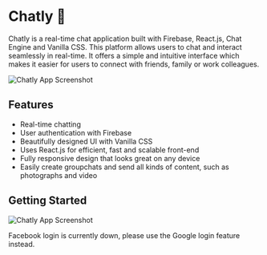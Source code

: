 # Chatly :speech_balloon:

Chatly is a real-time chat application built with Firebase, React.js, Chat Engine and Vanilla CSS. This platform allows users to chat and interact seamlessly in real-time. It offers a simple and intuitive interface which makes it easier for users to connect with friends, family or work colleagues. 

![Chatly App Screenshot](https://cdn.discordapp.com/attachments/616291498677370905/1114986319374979092/image.png)

## Features

- Real-time chatting
- User authentication with Firebase
- Beautifully designed UI with Vanilla CSS
- Uses React.js for efficient, fast and scalable front-end 
- Fully responsive design that looks great on any device
- Easily create groupchats and send all kinds of content, such as photographs and video

## Getting Started

![Chatly App Screenshot](https://cdn.discordapp.com/attachments/616291498677370905/1115685401433210950/image.png)

Facebook login is currently down, please use the Google login feature instead. 



